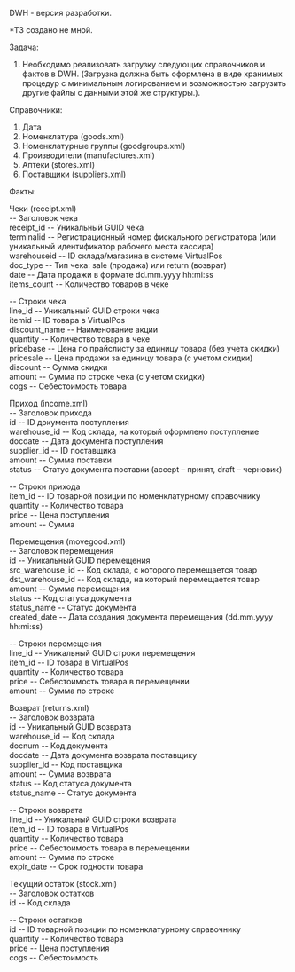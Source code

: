 DWH - версия разработки.

*ТЗ cоздано не мной. 

Задача: 
1. Необходимо реализовать загрузку следующих справочников и фактов в DWH. (Загрузка должна быть оформлена в виде хранимых процедур с минимальным логированием и возможностью загрузить другие файлы с данными этой же структуры.).

Справочники:
1. Дата
2. Номенклатура (goods.xml)
3. Номенклатурные группы (goodgroups.xml)
4. Производители (manufactures.xml)
5. Аптеки (stores.xml)
6. Поставщики (suppliers.xml)

Факты:

Чеки (receipt.xml)  
-- Заголовок чека  
receipt_id     -- Уникальный GUID чека  
terminalid     -- Регистрационный номер фискального регистратора (или уникальный идентификатор рабочего места кассира)  
warehouseid    -- ID склада/магазина в системе VirtualPos  
doc_type       -- Тип чека: sale (продажа) или return (возврат)  
date          -- Дата продажи в формате dd.mm.yyyy hh:mi:ss  
items_count    -- Количество товаров в чеке  

-- Строки чека  
line_id        -- Уникальный GUID строки чека  
itemid         -- ID товара в VirtualPos  
discount_name  -- Наименование акции  
quantity       -- Количество товара в чеке  
pricebase      -- Цена по прайслисту за единицу товара (без учета скидки)  
pricesale      -- Цена продажи за единицу товара (с учетом скидки)  
discount       -- Сумма скидки  
amount         -- Сумма по строке чека (с учетом скидки)  
cogs          -- Себестоимость товара  

Приход (income.xml)  
-- Заголовок прихода  
id            -- ID документа поступления  
warehouse_id  -- Код склада, на который оформлено поступление  
docdate       -- Дата документа поступления  
supplier_id   -- ID поставщика  
amount        -- Сумма поставки  
status        -- Статус документа поставки (accept – принят, draft – черновик)  

-- Строки прихода  
item_id       -- ID товарной позиции по номенклатурному справочнику  
quantity      -- Количество товара  
price         -- Цена поступления  
amount        -- Сумма  

Перемещения (movegood.xml)  
-- Заголовок перемещения  
id              -- Уникальный GUID перемещения  
src_warehouse_id -- Код склада, с которого перемещается товар  
dst_warehouse_id -- Код склада, на который перемещается товар  
amount          -- Сумма перемещения  
status         -- Код статуса документа  
status_name    -- Статус документа  
created_date    -- Дата создания документа перемещения (dd.mm.yyyy hh:mi:ss)  

-- Строки перемещения  
line_id       -- Уникальный GUID строки перемещения  
item_id       -- ID товара в VirtualPos  
quantity      -- Количество товара  
price         -- Себестоимость товара в перемещении  
amount        -- Сумма по строке  

Возврат (returns.xml)  
-- Заголовок возврата  
id            -- Уникальный GUID возврата  
warehouse_id  -- Код склада  
docnum        -- Код документа  
docdate       -- Дата документа возврата поставщику  
supplier_id   -- Код поставщика  
amount        -- Сумма возврата  
status        -- Код статуса документа  
status_name   -- Статус документа  

-- Строки возврата  
line_id       -- Уникальный GUID строки возврата  
item_id       -- ID товара в VirtualPos  
quantity      -- Количество товара  
price         -- Себестоимость товара в перемещении  
amount        -- Сумма по строке  
expir_date    -- Срок годности товара  

Текущий остаток (stock.xml)  
-- Заголовок остатков  
id            -- Код склада  

-- Строки остатков  
id            -- ID товарной позиции по номенклатурному справочнику  
quantity      -- Количество товара  
price         -- Цена поступления  
cogs          -- Себестоимость  
